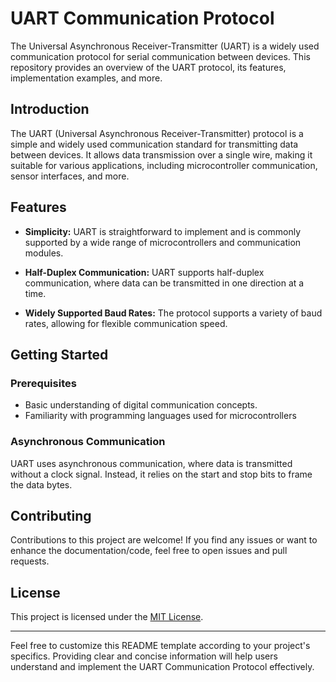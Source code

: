 # UART Communication Protocol

The Universal Asynchronous Receiver-Transmitter (UART) is a widely used communication protocol for serial communication between devices. This repository provides an overview of the UART protocol, its features, implementation examples, and more.


## Introduction

The UART (Universal Asynchronous Receiver-Transmitter) protocol is a simple and widely used communication standard for transmitting data between devices. It allows data transmission over a single wire, making it suitable for various applications, including microcontroller communication, sensor interfaces, and more.

## Features

- **Simplicity:** UART is straightforward to implement and is commonly supported by a wide range of microcontrollers and communication modules.

- **Half-Duplex Communication:** UART supports half-duplex communication, where data can be transmitted in one direction at a time.

- **Widely Supported Baud Rates:** The protocol supports a variety of baud rates, allowing for flexible communication speed.

## Getting Started

### Prerequisites

- Basic understanding of digital communication concepts.
- Familiarity with programming languages used for microcontrollers



### Asynchronous Communication

UART uses asynchronous communication, where data is transmitted without a clock signal. Instead, it relies on the start and stop bits to frame the data bytes.


## Contributing

Contributions to this project are welcome! If you find any issues or want to enhance the documentation/code, feel free to open issues and pull requests.

## License

This project is licensed under the [MIT License](LICENSE).

---

Feel free to customize this README template according to your project's specifics. Providing clear and concise information will help users understand and implement the UART Communication Protocol effectively.
```
